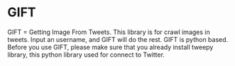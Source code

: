 # GIFT
GIFT = Getting Image From Tweets. This library is for crawl images in tweets. Input an username, and GIFT will do the rest. GIFT is python based. Before you use GIFT, please make sure that you already install tweepy library, this python library used for connect to Twitter.

